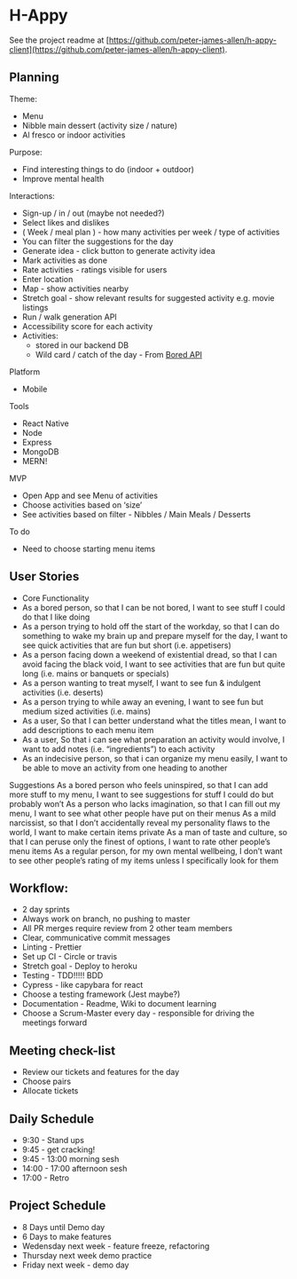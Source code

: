 # H-Appy

See the project readme at [https://github.com/peter-james-allen/h-appy-client](https://github.com/peter-james-allen/h-appy-client).





## Planning

Theme:

- Menu
- Nibble main dessert (activity size / nature)
- Al fresco or indoor activities

Purpose:

- Find interesting things to do (indoor + outdoor)
- Improve mental health

Interactions:

- Sign-up / in / out (maybe not needed?)
- Select likes and dislikes
- ( Week / meal plan ) - how many activities per week / type of activities
- You can filter the suggestions for the day
- Generate idea - click button to generate activity idea
- Mark activities as done
- Rate activities - ratings visible for users
- Enter location
- Map - show activities nearby
- Stretch goal - show relevant results for suggested activity e.g. movie listings
- Run / walk generation API
- Accessibility score for each activity
- Activities:
  - stored in our backend DB
  - Wild card / catch of the day - From [Bored API](https://www.boredapi.com/documentation#endpoints-key)

Platform

- Mobile

Tools

- React Native
- Node
- Express
- MongoDB
- MERN!

MVP

- Open App and see Menu of activities
- Choose activities based on ‘size’
- See activities based on filter - Nibbles / Main Meals / Desserts

To do

- Need to choose starting menu items

## User Stories

- Core Functionality
- As a bored person, so that I can be not bored, I want to see stuff I could do that I like doing
- As a person trying to hold off the start of the workday, so that I can do something to wake my brain up and prepare myself for the day, I want to see quick activities that are fun but short (i.e. appetisers)
- As a person facing down a weekend of existential dread, so that I can avoid facing the black void, I want to see activities that are fun but quite long (i.e. mains or banquets or specials)
- As a person wanting to treat myself, I want to see fun & indulgent activities (i.e. deserts)
- As a person trying to while away an evening, I want to see fun but medium sized activities (i.e. mains)
- As a user, So that I can better understand what the titles mean, I want to add descriptions to each menu item
- As a user, So that i can see what preparation an activity would involve, I want to add notes (i.e. “ingredients”) to each activity
- As an indecisive person, so that i can organize my menu easily, I want to be able to move an activity from one heading to another

Suggestions
As a bored person who feels uninspired, so that I can add more stuff to my menu, I want to see suggestions for stuff I could do but probably won’t
As a person who lacks imagination, so that I can fill out my menu, I want to see what other people have put on their menus
As a mild narcissist, so that I don’t accidentally reveal my personality flaws to the world, I want to make certain items private
As a man of taste and culture, so that I can peruse only the finest of options, I want to rate other people’s menu items
As a regular person, for my own mental wellbeing, I don’t want to see other people’s rating of my items unless I specifically look for them

## Workflow:

- 2 day sprints
- Always work on branch, no pushing to master
- All PR merges require review from 2 other team members
- Clear, communicative commit messages
- Linting - Prettier
- Set up CI - Circle or travis
- Stretch goal - Deploy to heroku
- Testing - TDD!!!!! BDD
- Cypress - like capybara for react
- Choose a testing framework (Jest maybe?)
- Documentation - Readme, Wiki to document learning
- Choose a Scrum-Master every day - responsible for driving the meetings forward

## Meeting check-list

- Review our tickets and features for the day
- Choose pairs
- Allocate tickets

## Daily Schedule

- 9:30 - Stand ups
- 9:45 - get cracking!
- 9:45 - 13:00 morning sesh
- 14:00 - 17:00 afternoon sesh
- 17:00 - Retro

## Project Schedule

- 8 Days until Demo day
- 6 Days to make features
- Wedensday next week - feature freeze, refactoring
- Thursday next week demo practice
- Friday next week - demo day
